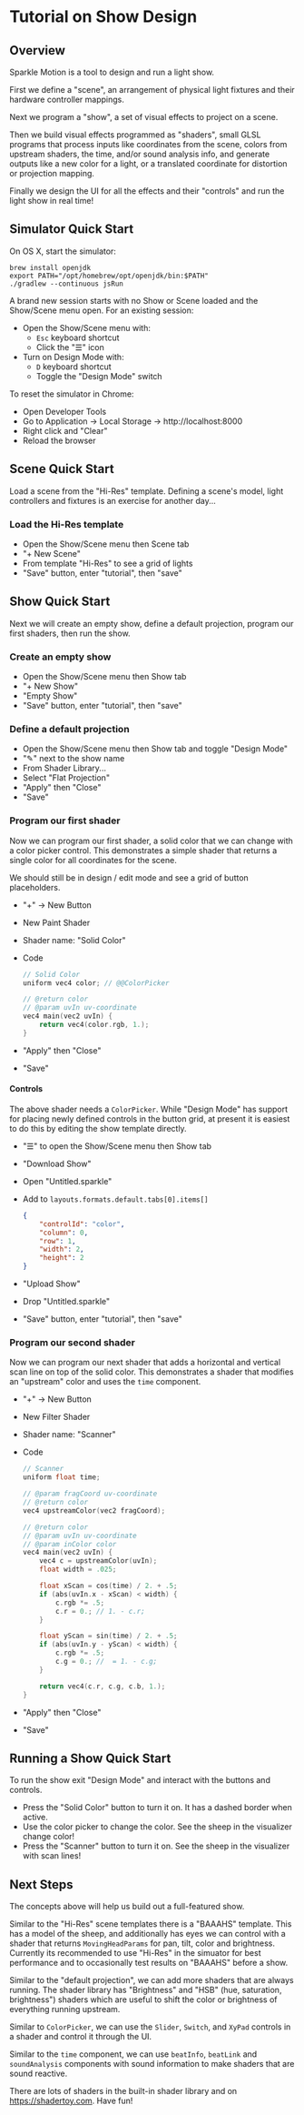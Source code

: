 # Tutorial on Show Design

## Overview

Sparkle Motion is a tool to design and run a light show.

First we define a "scene", an arrangement of physical light fixtures and their hardware controller mappings.

Next we program a "show", a set of visual effects to project on a scene.

Then we build visual effects programmed as "shaders", small GLSL programs that process inputs like coordinates from the scene, colors from upstream shaders, the time, and/or sound analysis info, and generate outputs like a new color for a light, or a translated coordinate for distortion or projection mapping.

Finally we design the UI for all the effects and their "controls" and run the light show in real time!

## Simulator Quick Start

On OS X, start the simulator:

```
brew install openjdk
export PATH="/opt/homebrew/opt/openjdk/bin:$PATH"
./gradlew --continuous jsRun
```

A brand new session starts with no Show or Scene loaded and the Show/Scene menu open. For an existing session:

- Open the Show/Scene menu with:
  - `Esc` keyboard shortcut
  - Click the "☰" icon
- Turn on Design Mode with:
  - `D` keyboard shortcut
  - Toggle the "Design Mode" switch

To reset the simulator in Chrome:

- Open Developer Tools
- Go to Application -> Local Storage -> http://localhost:8000
- Right click and "Clear"
- Reload the browser

## Scene Quick Start

Load a scene from the "Hi-Res" template. Defining a scene's model, light controllers and fixtures is an exercise for another day...

### Load the Hi-Res template

- Open the Show/Scene menu then Scene tab
- "+ New Scene"
- From template "Hi-Res" to see a grid of lights
- "Save" button, enter "tutorial", then "save"

## Show Quick Start

Next we will create an empty show, define a default projection, program our first shaders, then run the show.

### Create an empty show

- Open the Show/Scene menu then Show tab
- "+ New Show"
- "Empty Show"
- "Save" button, enter "tutorial", then "save"

### Define a default projection

- Open the Show/Scene menu then Show tab and toggle "Design Mode"
- "✎" next to the show name
- From Shader Library...
- Select "Flat Projection"
- "Apply" then "Close"
- "Save"

### Program our first shader

Now we can program our first shader, a solid color that we can change with a color picker control. This demonstrates a simple shader that returns a single color for all coordinates for the scene.

We should still be in design / edit mode and see a grid of button placeholders.

- "+" -> New Button
- New Paint Shader
- Shader name: "Solid Color"
- Code

  ```c
  // Solid Color
  uniform vec4 color; // @@ColorPicker

  // @return color
  // @param uvIn uv-coordinate
  vec4 main(vec2 uvIn) {
      return vec4(color.rgb, 1.);
  }
  ```

- "Apply" then "Close"
- "Save"

#### Controls

The above shader needs a `ColorPicker`. While "Design Mode" has support for placing newly defined controls in the button grid, at present it is easiest to do this by editing the show template directly.

- "☰" to open the Show/Scene menu then Show tab
- "Download Show"
- Open "Untitled.sparkle"
- Add to `layouts.formats.default.tabs[0].items[]`

  ```json
  {
      "controlId": "color",
      "column": 0,
      "row": 1,
      "width": 2,
      "height": 2
  }
  ```

- "Upload Show"
- Drop "Untitled.sparkle"
- "Save" button, enter "tutorial", then "save"

### Program our second shader

Now we can program our next shader that adds a horizontal and vertical scan line on top of the solid color. This demonstrates a shader that modifies an "upstream" color and uses the `time` component.

- "+" -> New Button
- New Filter Shader
- Shader name: "Scanner"
- Code

  ```c
  // Scanner
  uniform float time;

  // @param fragCoord uv-coordinate
  // @return color
  vec4 upstreamColor(vec2 fragCoord);

  // @return color
  // @param uvIn uv-coordinate
  // @param inColor color
  vec4 main(vec2 uvIn) {
      vec4 c = upstreamColor(uvIn);
      float width = .025;

      float xScan = cos(time) / 2. + .5;
      if (abs(uvIn.x - xScan) < width) {
          c.rgb *= .5;
          c.r = 0.; // 1. - c.r;
      }

      float yScan = sin(time) / 2. + .5;
      if (abs(uvIn.y - yScan) < width) {
          c.rgb *= .5;
          c.g = 0.; //  = 1. - c.g;
      }

      return vec4(c.r, c.g, c.b, 1.);
  }
  ```

- "Apply" then "Close"
- "Save"

## Running a Show Quick Start

To run the show exit "Design Mode" and interact with the buttons and controls.

- Press the "Solid Color" button to turn it on. It has a dashed border when active.
- Use the color picker to change the color. See the sheep in the visualizer change color!
- Press the "Scanner" button to turn it on. See the sheep in the visualizer with scan lines!

## Next Steps

The concepts above will help us build out a full-featured show.

Similar to the "Hi-Res" scene templates there is a "BAAAHS" template. This has a model of the sheep, and additionally has eyes we can control with a shader that returns `MovingHeadParams` for pan, tilt, color and brightness. Currently its recommended to use "Hi-Res" in the simuator for best performance and to occasionally test results on "BAAAHS" before a show.

Similar to the "default projection", we can add more shaders that are always running. The shader library has "Brightness" and "HSB" (hue, saturation, brightness") shaders which are useful to shift the color or brightness of everything running upstream.

Similar to `ColorPicker`, we can use the `Slider`, `Switch`, and `XyPad` controls in a shader and control it through the UI.

Similar to the `time` component, we can use `beatInfo`, `beatLink` and `soundAnalysis` components with sound information to make shaders that are sound reactive.

There are lots of shaders in the built-in shader library and on https://shadertoy.com. Have fun!